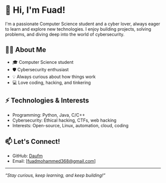 # 👋 Hi, I'm Fuad!

I'm a passionate Computer Science student and a cyber lover, always eager to learn and explore new technologies. I enjoy building projects, solving problems, and diving deep into the world of cybersecurity.

## 👨‍💻 About Me

- 🎓 Computer Science student  
- 🛡️ Cybersecurity enthusiast  
- 💡 Always curious about how things work  
- 💻 Love coding, hacking, and tinkering

## ⚡ Technologies & Interests

- Programming: Python, Java, C/C++
- Cybersecurity: Ethical hacking, CTFs, web hacking
- Interests: Open-source, Linux, automation, cloud, coding

## 📫 Let's Connect!

- GitHub: [Daufm](https://github.com/Daufm)
- Email: [fuadmohammed368@gmail.com]

---

*“Stay curious, keep learning, and keep building!”*

